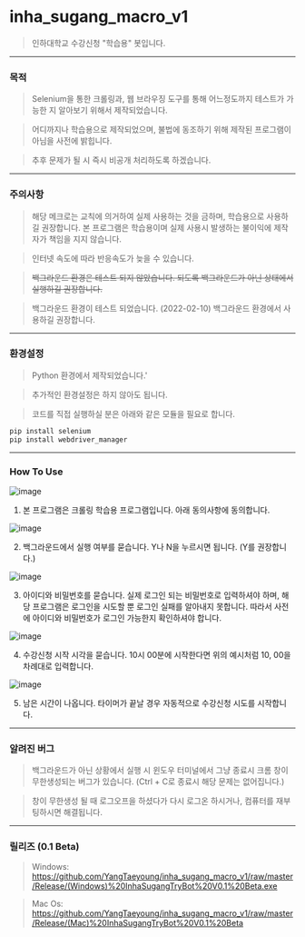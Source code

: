 # inha_sugang_macro_v1
> 인하대학교 수강신청 "학습용" 봇입니다.
<hr>

### 목적
> Selenium을 통한 크롤링과, 웹 브라우징 도구를 통해 어느정도까지 테스트가 가능한 지 알아보기 위해서 제작되었습니다.

> 어디까지나 학습용으로 제작되었으며, 불법에 동조하기 위해 제작된 프로그램이 아님을 사전에 밝힙니다.

> 추후 문제가 될 시 즉시 비공개 처리하도록 하겠습니다.
<hr>

### 주의사항
> 해당 메크로는 교칙에 의거하여 실제 사용하는 것을 금하며, 학습용으로 사용하길 권장합니다. 본 프로그램은 학습용이며 실제 사용시 발생하는 불이익에 제작자가 책임을 지지 않습니다.

> 인터넷 속도에 따라 반응속도가 늦을 수 있습니다.

> ~~백그라운드 환경은 테스트 되지 않았습니다. 되도록 백그라운드가 아닌 상태에서 실행하길 권장합니다.~~

> 백그라운드 환경이 테스트 되었습니다. (2022-02-10) 백그라운드 환경에서 사용하길 권장합니다.

<hr>

### 환경설정

> Python 환경에서 제작되었습니다.'

> 추가적인 환경설정은 하지 않아도 됩니다.

> 코드를 직접 실행하실 분은 아래와 같은 모듈을 필요로 합니다.

```python
pip install selenium
pip install webdriver_manager
```
<hr>

### How To Use

![image](https://user-images.githubusercontent.com/59782504/153318378-a948b7ae-11f7-44f3-8705-8e090bff8467.png)

1. 본 프로그램은 크롤링 학습용 프로그램입니다. 아래 동의사항에 동의합니다.

![image](https://user-images.githubusercontent.com/59782504/153318532-823f6670-5f04-4ef8-84f6-bebd05704c79.png)

2. 백그라운드에서 실행 여부를 묻습니다. Y나 N을 누르시면 됩니다. (Y를 권장합니다.)

![image](https://user-images.githubusercontent.com/59782504/153318633-ba7a54bc-4da3-42ff-b534-570f898a8b68.png)

3. 아이디와 비밀번호를 묻습니다. 실제 로그인 되는 비밀번호로 입력하셔야 하며, 해당 프로그램은 로그인을 시도할 뿐 로그인 실패를 알아내지 못합니다. 따라서 사전에 아이디와 비밀번호가 로그인 가능한지 확인하셔야 합니다.

![image](https://user-images.githubusercontent.com/59782504/153318795-d21b0592-dce2-4836-ba0c-f8a23c1f42a4.png)

4. 수강신청 시작 시각을 묻습니다. 10시 00분에 시작한다면 위의 예시처럼 10, 00을 차례대로 입력합니다.

![image](https://user-images.githubusercontent.com/59782504/153318940-f53e51eb-e652-4566-be0c-0e178e11026f.png)

5. 남은 시간이 나옵니다. 타이머가 끝날 경우 자동적으로 수강신청 시도를 시작합니다.

<hr>

### 알려진 버그
> 백그라운드가 아닌 상황에서 실행 시 윈도우 터미널에서 그냥 종료시 크롬 창이 무한생성되는 버그가 있습니다. (Ctrl + C로 종료시 해당 문제는 없어집니다.)

> 창이 무한생성 될 때 로그오프을 하셨다가 다시 로그온 하시거나, 컴퓨터를 재부팅하시면 해결됩니다. 
<hr>

### 릴리즈 (0.1 Beta)
> Windows: https://github.com/YangTaeyoung/inha_sugang_macro_v1/raw/master/Release/(Windows)%20InhaSugangTryBot%20V0.1%20Beta.exe

> Mac Os: https://github.com/YangTaeyoung/inha_sugang_macro_v1/raw/master/Release/(Mac)%20InhaSugangTryBot%20V0.1%20Beta

